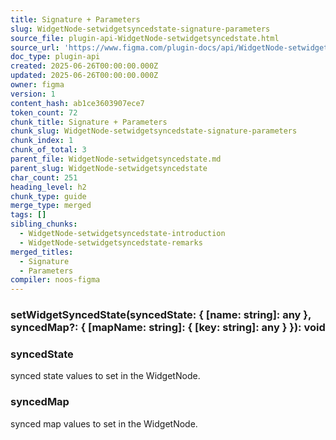 ```yaml
---
title: Signature + Parameters
slug: WidgetNode-setwidgetsyncedstate-signature-parameters
source_file: plugin-api-WidgetNode-setwidgetsyncedstate.html
source_url: 'https://www.figma.com/plugin-docs/api/WidgetNode-setwidgetsyncedstate/'
doc_type: plugin-api
created: 2025-06-26T00:00:00.000Z
updated: 2025-06-26T00:00:00.000Z
owner: figma
version: 1
content_hash: ab1ce3603907ece7
token_count: 72
chunk_title: Signature + Parameters
chunk_slug: WidgetNode-setwidgetsyncedstate-signature-parameters
chunk_index: 1
chunk_of_total: 3
parent_file: WidgetNode-setwidgetsyncedstate.md
parent_slug: WidgetNode-setwidgetsyncedstate
char_count: 251
heading_level: h2
chunk_type: guide
merge_type: merged
tags: []
sibling_chunks:
  - WidgetNode-setwidgetsyncedstate-introduction
  - WidgetNode-setwidgetsyncedstate-remarks
merged_titles:
  - Signature
  - Parameters
compiler: noos-figma
---
```


### setWidgetSyncedState(syncedState: { [name: string]: any }, syncedMap?: { [mapName: string]: { [key: string]: any } }): void

### syncedState

synced state values to set in the WidgetNode.

### syncedMap

synced map values to set in the WidgetNode.
